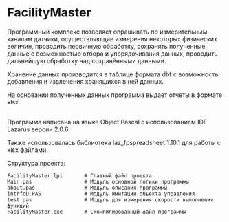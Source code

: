 # FacilityMaster
Программный комплекс позволяет опрашивать по измерительным каналам датчики, 
осуществляющие измерения некоторых физических величин, проводить первичную обработку, 
сохранять полученные данные с возможностью отбора и упорядочивания данных, проводить 
дальнейшую обработку над сохранёнными данными.

Хранение данных производится в таблице формата dbf с возможность добавления и извлечения хранящихся в ней данных.

На основании полученных данных программа выдает отчеты в формате xlsx.

## 
Программа написана на языке Object Pascal с использованием IDE Lazarus версии 2.0.6.

Также использовалась библиотека laz_fpspreadsheet 1.10.1 для работы с xlsx файлами.

Структура проекта:
```
FacilityMaster.lpi       # Главный файл проекта
Main.pas                 # Модуль основной логики программы
about.pas                # Модуль описания программы
intrfcD.PAS              # Модуль имитации объекта управления
test.pas                 # Модуль для измерения скорости выполнения функций
FacilityMaster.exe       # Скомпилированный файл программы
```